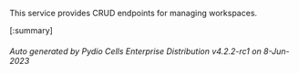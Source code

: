 






This service provides CRUD endpoints for managing workspaces.

[:summary]

###### Auto generated by Pydio Cells Enterprise Distribution v4.2.2-rc1 on 8-Jun-2023
